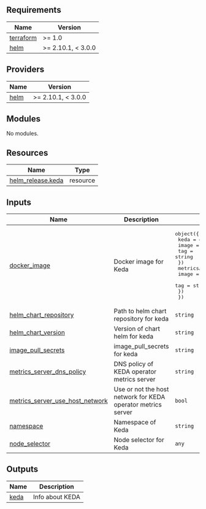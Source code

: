 <!-- BEGIN_TF_DOCS -->
## Requirements

| Name | Version |
|------|---------|
| <a name="requirement_terraform"></a> [terraform](#requirement\_terraform) | >= 1.0 |
| <a name="requirement_helm"></a> [helm](#requirement\_helm) | >= 2.10.1, < 3.0.0 |

## Providers

| Name | Version |
|------|---------|
| <a name="provider_helm"></a> [helm](#provider\_helm) | >= 2.10.1, < 3.0.0 |

## Modules

No modules.

## Resources

| Name | Type |
|------|------|
| [helm_release.keda](https://registry.terraform.io/providers/hashicorp/helm/latest/docs/resources/release) | resource |

## Inputs

| Name | Description | Type | Default | Required |
|------|-------------|------|---------|:--------:|
| <a name="input_docker_image"></a> [docker\_image](#input\_docker\_image) | Docker image for Keda | <pre>object({<br/>    keda = object({<br/>      image = string<br/>      tag   = string<br/>    })<br/>    metricsApiServer = object({<br/>      image = string<br/>      tag   = string<br/>    })<br/>  })</pre> | n/a | yes |
| <a name="input_helm_chart_repository"></a> [helm\_chart\_repository](#input\_helm\_chart\_repository) | Path to helm chart repository for keda | `string` | n/a | yes |
| <a name="input_helm_chart_version"></a> [helm\_chart\_version](#input\_helm\_chart\_version) | Version of chart helm for keda | `string` | n/a | yes |
| <a name="input_image_pull_secrets"></a> [image\_pull\_secrets](#input\_image\_pull\_secrets) | image\_pull\_secrets for keda | `string` | n/a | yes |
| <a name="input_metrics_server_dns_policy"></a> [metrics\_server\_dns\_policy](#input\_metrics\_server\_dns\_policy) | DNS policy of KEDA operator metrics server | `string` | n/a | yes |
| <a name="input_metrics_server_use_host_network"></a> [metrics\_server\_use\_host\_network](#input\_metrics\_server\_use\_host\_network) | Use or not the host network for KEDA operator metrics server | `bool` | n/a | yes |
| <a name="input_namespace"></a> [namespace](#input\_namespace) | Namespace of Keda | `string` | n/a | yes |
| <a name="input_node_selector"></a> [node\_selector](#input\_node\_selector) | Node selector for Keda | `any` | n/a | yes |

## Outputs

| Name | Description |
|------|-------------|
| <a name="output_keda"></a> [keda](#output\_keda) | Info about KEDA |
<!-- END_TF_DOCS -->
